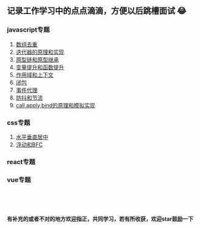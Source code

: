 ## 记录工作学习中的点点滴滴，方便以后跳槽面试 :joy:

### javascript专题
1. [数组去重](https://github.com/xujie-phper/huge-skills-summary/issues/1)
2. [迭代器的原理和实现](https://github.com/xujie-phper/huge-skills-summary/issues/2)
3. [原型链和原型继承](https://github.com/xujie-phper/huge-skills-summary/issues/3)
4. [变量提升和函数提升](https://github.com/xujie-phper/huge-skills-summary/issues/4)
5. [作用域和上下文](https://github.com/xujie-phper/huge-skills-summary/issues/5)
6. [闭包](https://github.com/xujie-phper/huge-skills-summary/issues/6)
7. [事件代理](https://github.com/xujie-phper/huge-skills-summary/issues/7)
8. [防抖和节流](https://github.com/xujie-phper/huge-skills-summary/issues/9)
8. [call,apply,bind的原理和模拟实现](https://github.com/xujie-phper/huge-skills-summary/issues/11)

### css专题
1. [水平垂直居中](https://github.com/xujie-phper/huge-skills-summary/issues/8)
1. [浮动和BFC](https://github.com/xujie-phper/huge-skills-summary/issues/10)


### react专题


### vue专题




<br />
<br />
<br />

**有补充的或者不对的地方欢迎指正，共同学习，若有所收获，欢迎star鼓励一下**
